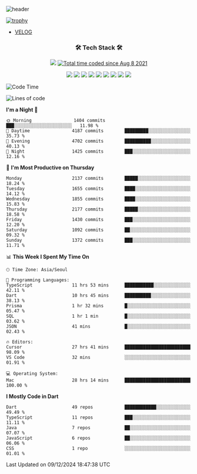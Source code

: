 <!--
**Ohgyuchan/Ohgyuchan** is a ✨ _special_ ✨ repository because its `README.md` (this file) appears on your GitHub profile.

Here are some ideas to get you started:

- 🔭 I’m currently working on ...
- 🌱 I’m currently learning ...
- 👯 I’m looking to collaborate on ...
- 🤔 I’m looking for help with ...
- 💬 Ask me about ...
- 📫 How to reach me: ...
- 😄 Pronouns: ...
- ⚡ Fun fact: ...
-->
![header](https://capsule-render.vercel.app/api?type=soft&color=auto&height=150&section=header&text=Ohgyuchan&fontSize=80&animation=twinkling)

[![trophy](https://github-profile-trophy.vercel.app/?username=Ohgyuchan&column=-1)](https://github.com/ryo-ma/github-profile-trophy)

<!-- ### Hi there 👋 -->
  * [VELOG](https://velog.io/@terman)



<h3 align="center"><b>🛠 Tech Stack 🛠</b></h3>

<p align="center">
<a href="https://hits.seeyoufarm.com"><img src="https://hits.seeyoufarm.com/api/count/incr/badge.svg?url=https%3A%2F%2Fgithub.com%2FOhgyuchan&count_bg=%2379C83D&title_bg=%23555555&icon=&icon_color=%23E7E7E7&title=visitors+%F0%9F%99%8C&edge_flat=false"/></a> <a href="https://wakatime.com/@9d35e6a9-2400-4e9b-b741-9597e6de1373"><img src="https://wakatime.com/badge/user/9d35e6a9-2400-4e9b-b741-9597e6de1373.svg" alt="Total time coded since Aug 8 2021" /></a></p>


<p align="center">
<img src="https://img.shields.io/badge/HTML5-E34F26?style=flat-square&logo=HTML5&logoColor=white"/></a>
<img src="https://img.shields.io/badge/CSS3-1572B6?style=flat-square&logo=CSS3&logoColor=white"/></a>
<img src="https://img.shields.io/badge/JavaScript-F7DF1E?style=flat-square&logo=JavaScript&logoColor=white"/></a>
<!-- <img src="https://img.shields.io/badge/Node.js-339933?style=flat-square&logo=Node.js&logoColor=white"/></a> &nbsp -->
<img src="https://img.shields.io/badge/Android-3DDC84?style=flat-square&logo=Android&logoColor=white"/></a> 
<img src="https://img.shields.io/badge/Flutter-02569B?style=flat-square&logo=Flutter&logoColor=white"></a> 
<img src="https://img.shields.io/badge/Dart-0175C2?style=flat-square&logo=Dart&logoColor=white"></a> 
<!-- <img src="https://img.shields.io/badge/R-0175C2?style=flat-square&logo=R&logoColor=white"></a> &nbsp -->
<!-- <img src="https://img.shields.io/badge/MongoDB-47A248?style=flat-square&logo=MongoDB&logoColor=white"/></a> &nbsp -->
<!-- <img src="https://img.shields.io/badge/MySQL-4479A1?style=flat-square&logo=MySQL&logoColor=white"/></a> &nbsp -->
<img src="https://img.shields.io/badge/c++-00599C?style=flat-square&logo=c%2B%2B&logoColor=white"/></a> 
<img src="https://img.shields.io/badge/python-0175C2?style=flat-square&logo=python&logoColor=white"></a> 
<img src="https://img.shields.io/badge/github-181717?style=flat-square&logo=github&logoColor=white"></a> 
<!-- <img src="https://img.shields.io/badge/unity-FCC624?style=flat-square&logo=unity&logoColor=black"></a>  -->
<!-- <img src="https://img.shields.io/badge/Amazon AWS-232F3E?style=flat-square&logo=Amazon%20AWS&logoColor=white"/></a> &nbsp -->
</p></b>

<!-- <h3 align="center"><b>⚡️ Stats ⚡️</b></h3> -->

<!-- ![Terman's GitHub stats](https://github-readme-stats.vercel.app/api?username=Ohgyuchan&count_private=true&show_icons=true&theme=buefy) -->
  
<!--START_SECTION:waka-->
![Code Time](http://img.shields.io/badge/Code%20Time-2%2C488%20hrs%2057%20mins-blue)

![Lines of code](https://img.shields.io/badge/From%20Hello%20World%20I%27ve%20Written-32.1%20million%20lines%20of%20code-blue)

**I'm a Night 🦉** 

```text
🌞 Morning                1404 commits        ███░░░░░░░░░░░░░░░░░░░░░░   11.98 % 
🌆 Daytime                4187 commits        █████████░░░░░░░░░░░░░░░░   35.73 % 
🌃 Evening                4702 commits        ██████████░░░░░░░░░░░░░░░   40.13 % 
🌙 Night                  1425 commits        ███░░░░░░░░░░░░░░░░░░░░░░   12.16 % 
```
📅 **I'm Most Productive on Thursday** 

```text
Monday                   2137 commits        █████░░░░░░░░░░░░░░░░░░░░   18.24 % 
Tuesday                  1655 commits        ████░░░░░░░░░░░░░░░░░░░░░   14.12 % 
Wednesday                1855 commits        ████░░░░░░░░░░░░░░░░░░░░░   15.83 % 
Thursday                 2177 commits        █████░░░░░░░░░░░░░░░░░░░░   18.58 % 
Friday                   1430 commits        ███░░░░░░░░░░░░░░░░░░░░░░   12.20 % 
Saturday                 1092 commits        ██░░░░░░░░░░░░░░░░░░░░░░░   09.32 % 
Sunday                   1372 commits        ███░░░░░░░░░░░░░░░░░░░░░░   11.71 % 
```


📊 **This Week I Spent My Time On** 

```text
🕑︎ Time Zone: Asia/Seoul

💬 Programming Languages: 
TypeScript               11 hrs 53 mins      ███████████░░░░░░░░░░░░░░   42.11 % 
Dart                     10 hrs 45 mins      ██████████░░░░░░░░░░░░░░░   38.13 % 
Prisma                   1 hr 32 mins        █░░░░░░░░░░░░░░░░░░░░░░░░   05.47 % 
SQL                      1 hr 1 min          █░░░░░░░░░░░░░░░░░░░░░░░░   03.62 % 
JSON                     41 mins             █░░░░░░░░░░░░░░░░░░░░░░░░   02.43 % 

🔥 Editors: 
Cursor                   27 hrs 41 mins      █████████████████████████   98.09 % 
VS Code                  32 mins             ░░░░░░░░░░░░░░░░░░░░░░░░░   01.91 % 

💻 Operating System: 
Mac                      28 hrs 14 mins      █████████████████████████   100.00 % 
```

**I Mostly Code in Dart** 

```text
Dart                     49 repos            ████████████░░░░░░░░░░░░░   49.49 % 
TypeScript               11 repos            ███░░░░░░░░░░░░░░░░░░░░░░   11.11 % 
Java                     7 repos             ██░░░░░░░░░░░░░░░░░░░░░░░   07.07 % 
JavaScript               6 repos             ██░░░░░░░░░░░░░░░░░░░░░░░   06.06 % 
CSS                      1 repo              ░░░░░░░░░░░░░░░░░░░░░░░░░   01.01 % 
```




 Last Updated on 09/12/2024 18:47:38 UTC
<!--END_SECTION:waka-->
